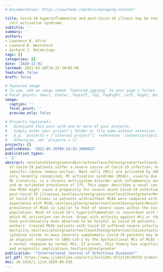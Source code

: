 ```yaml
---
# Documentation: https://wowchemy.com/docs/managing-content/

title: Covid-19 hyperinflammation and post-Covid-19 illness may be rooted in mast
  cell activation syndrome
subtitle: ''
summary: ''
authors:
- Lawrence B. Afrin
- Leonard B. Weinstock
- Gerhard J. Molderings
tags: []
categories: []
date: '2020-11-01'
lastmod: 2021-03-16T19:25:34+01:00
featured: false
draft: false

# Featured image
# To use, add an image named `featured.jpg/png` to your page's folder.
# Focal points: Smart, Center, TopLeft, Top, TopRight, Left, Right, BottomLeft, Bottom, BottomRight.
image:
  caption: ''
  focal_point: ''
  preview_only: false

# Projects (optional).
#   Associate this post with one or more of your projects.
#   Simply enter your project's folder or file name without extension.
#   E.g. `projects = ["internal-project"]` references `content/project/deep-learning/index.md`.
#   Otherwise, set `projects = []`.
projects: []
publishDate: '2021-05-26T09:24:33.398042Z'
publication_types:
- '2'
abstract: textlessh2textgreaterAbstracttextless/h2textgreatertextlessh3textgreaterObjectivestextless/h3textgreatertextlessptextgreaterOne-fifth
  of Covid-19 patients suffer a severe course of Covid-19 infection; however, the
  specific causes remain unclear. Mast cells (MCs) are activated by SARS-CoV-2. Although
  only recently recognized, MC activation syndrome (MCAS), usually due to acquired
  MC clonality, is a chronic multisystem disorder with inflammatory and allergic themes,
  and an estimated prevalence of 17%. This paper describes a novel conjecture explaining
  how MCAS might cause a propensity for severe acute Covid-19 infection and chronic
  post-Covid-19 illnesses.textless/ptextgreatertextlessh3textgreaterMethodstextless/h3textgreatertextlessptextgreaterObservations
  of Covid-19 illness in patients with/without MCAS were compared with extensive clinical
  experience with MCAS.textless/ptextgreatertextlessh3textgreaterResultstextless/h3textgreatertextlessptextgreaterThe
  prevalence of MCAS is similar to that of severe cases within the Covid-19-infected
  population. Much of Covid-19's hyperinflammation is concordant with manners of inflammation
  which MC activation can drive. Drugs with activity against MCs or their mediators
  have preliminarily been observed to be helpful in Covid-19 patients. None of the
  authors' treated MCAS patients with Covid-19 suffered severe infection, let alone
  mortality.textless/ptextgreatertextlessh3textgreaterConclusionstextless/h3textgreatertextlessptextgreaterHyperinflammatory
  cytokine storms in many severely symptomatic Covid-19 patients may be rooted in
  an atypical response to SARS-CoV-2 by the dysfunctional MCs of MCAS rather than
  a normal response by normal MCs. If proven, this theory has significant therapeutic
  and prognostic implications.textless/ptextgreater
publication: '*International Journal of Infectious Diseases*'
url_pdf: https://www.ijidonline.com/article/S1201-9712(20)30732-3/abstract
doi: 10.1016/j.ijid.2020.09.016
---
```

